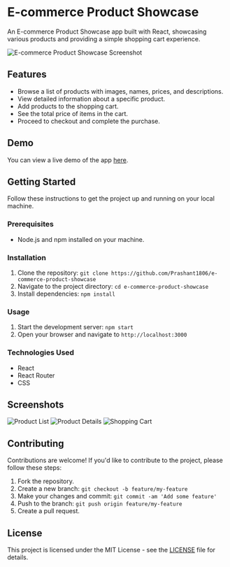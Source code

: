 # E-commerce Product Showcase

An E-commerce Product Showcase app built with React, showcasing various products and providing a simple shopping cart experience.

![E-commerce Product Showcase Screenshot](screenshot.png)

## Features

- Browse a list of products with images, names, prices, and descriptions.
- View detailed information about a specific product.
- Add products to the shopping cart.
- See the total price of items in the cart.
- Proceed to checkout and complete the purchase.

## Demo

You can view a live demo of the app [here](https://your-demo-url.com).

## Getting Started

Follow these instructions to get the project up and running on your local machine.

### Prerequisites

- Node.js and npm installed on your machine.

### Installation

1. Clone the repository: `git clone https://github.com/Prashant1806/e-commerce-product-showcase`
2. Navigate to the project directory: `cd e-commerce-product-showcase`
3. Install dependencies: `npm install`

### Usage

1. Start the development server: `npm start`
2. Open your browser and navigate to `http://localhost:3000`

### Technologies Used

- React
- React Router
- CSS

## Screenshots

![Product List](screenshots/product-list.png)
![Product Details](screenshots/product-details.png)
![Shopping Cart](screenshots/shopping-cart.png)

## Contributing

Contributions are welcome! If you'd like to contribute to the project, please follow these steps:

1. Fork the repository.
2. Create a new branch: `git checkout -b feature/my-feature`
3. Make your changes and commit: `git commit -am 'Add some feature'`
4. Push to the branch: `git push origin feature/my-feature`
5. Create a pull request.

## License

This project is licensed under the MIT License - see the [LICENSE](LICENSE) file for details.
